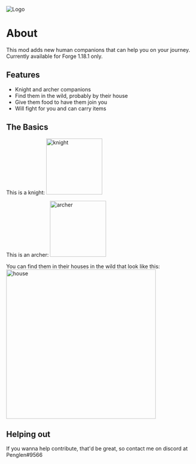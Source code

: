 ![Logo](https://github.com/justinwon777/Companions/blob/main/companions.png)
# About

This mod adds new human companions that can help you on your journey. Currently available for Forge 1.18.1 only.

## Features

- Knight and archer companions
- Find them in the wild, probably by their house
- Give them food to have them join you
- Will fight for you and can carry items

## The Basics

This is a knight: <img src="https://github.com/justinwon777/Companions/blob/main/knight.png" alt="knight" width="150">

This is an archer: <img src="https://github.com/justinwon777/Companions/blob/main/archer.png" alt="archer" width="150">

You can find them in their houses in the wild that look like this: <img src="https://github.com/justinwon777/Companions/blob/main/house.png" alt="house" width="400">


## Helping out

If you wanna help contribute, that'd be great, so contact me on discord at Penglen#9566